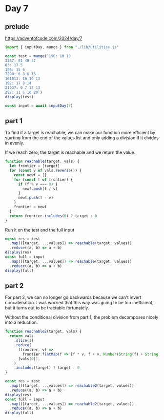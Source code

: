 # Day 7

## prelude

https://adventofcode.com/2024/day/7

```js echo
import { inputDay, munge } from "./lib/utilities.js"
```

```js echo
const test = munge(`190: 10 19
3267: 81 40 27
83: 17 5
156: 15 6
7290: 6 8 6 15
161011: 16 10 13
192: 17 8 14
21037: 9 7 18 13
292: 11 6 16 20`)
display(test)

const input = await inputDay(7)
```

## part 1

To find if a target is reachable, we can make our function more efficient by starting from the end of the values list and only adding a division if it divides in evenly.

If we reach zero, the target is reachable and we return the value.

```js echo
function reachable(target, vals) {
  let frontier = [target]
  for (const v of vals.reverse()) {
    const newf = []
    for (const f of frontier) {
      if (f % v === 0) {
        newf.push(f / v)
      }
      newf.push(f - v)
    }
    frontier = newf
  }
  return frontier.includes(0) ? target : 0
}
```

Run it on the test and the full input

```js echo
const res = test
  .map(([target, ...values]) => reachable(target, values))
  .reduce((a, b) => a + b)
display(res)
const full = input
  .map(([target, ...values]) => reachable(target, values))
  .reduce((a, b) => a + b)
display(full)
```

## part 2

For part 2, we can no longer go backwards because we can't invert concatenation. I was worried that this way was going to be too inefficient, but it turns out to be tractable fortunately.

Without the conditional division from part 1, the problem decomposes nicely into a reduction.

<!-- prettier-ignore -->
```js echo
function reachable2(target, vals) {
  return vals
    .slice(1)
    .reduce(
      (frontier, v) =>
        frontier.flatMap(f => [f * v, f + v, Number(String(f) + String(v))]),
      [vals[0]],
    )
    .includes(target) ? target : 0
}
```

```js echo
const res = test
  .map(([target, ...values]) => reachable2(target, values))
  .reduce((a, b) => a + b)
display(res)
const full = input
  .map(([target, ...values]) => reachable2(target, values))
  .reduce((a, b) => a + b)
display(full)
```
